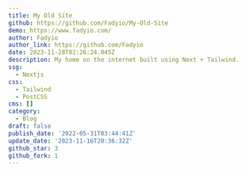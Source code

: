 ```yaml
---
title: My Old Site
github: https://github.com/Fadyio/My-Old-Site
demo: https://www.fadyio.com/
author: Fadyio
author_link: https://github.com/Fadyio
date: 2023-11-28T02:26:24.045Z
description: My home on the internet built using Next + Tailwind.
ssg:
  - Nextjs
css:
  - Tailwind
  - PostCSS
cms: []
category:
  - Blog
draft: false
publish_date: '2022-05-31T03:44:41Z'
update_date: '2023-11-16T20:36:32Z'
github_star: 3
github_fork: 1
---
```

